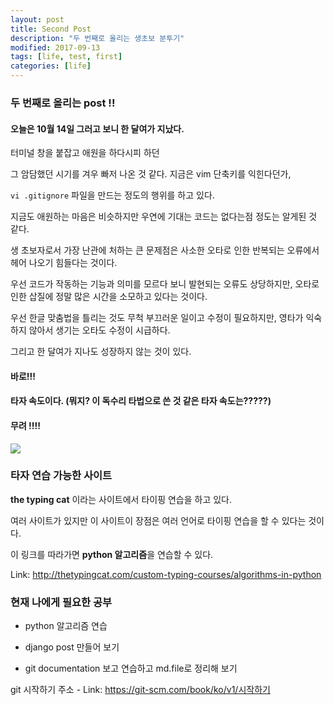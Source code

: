 ```yaml
---
layout: post
title: Second Post
description: "두 번째로 올리는 생초보 분투기"
modified: 2017-09-13
tags: [life, test, first]
categories: [life]
---
```



### 두 번째로 올리는 post !! 

#### 오늘은 10월 14일 그러고 보니 한 달여가 지났다.
 
터미널 창을 붙잡고 애원을 하다시피 하던 

그 암담했던 시기를 겨우 빠저 나온 것 같다. 지금은 vim 단축키를 익힌다던가, 

`vi .gitignore` 파일을 만드는 정도의 행위를 하고 있다. 
  

지금도 애원하는 마음은 비슷하지만 우연에 기대는 코드는 없다는점 정도는 알게된 것 같다. 

생 초보자로서 가장 난관에 처하는 큰 문제점은 사소한 오타로 인한 반복되는 오류에서 헤어 나오기 힘들다는 것이다. 

우선 코드가 작동하는 기능과 의미를 모르다 보니 발현되는 오류도 상당하지만, 오타로 인한 삽질에 정말 많은 시간을 소모하고 있다는 것이다.

우선 한글 맞춤법을 틀리는 것도 무척 부끄러운 일이고 수정이 필요하지만, 영타가 익숙하지 않아서 생기는 오타도 수정이 시급하다.



그리고 한 달여가 지나도 성장하지 않는 것이 있다. 



#### 바로!!! 

#### 타자 속도이다. (뭐지? 이 독수리 타법으로 쓴 것 같은 타자 속도는?????) 

#### 무려 !!!!

![](../images/typing_site.png)


### 타자 연습 가능한 사이트 

**the typing cat** 이라는 사이트에서 타이핑 연습을 하고 있다. 

여러 사이트가 있지만 이 사이트이 장점은 여러 언어로 타이핑 연습을 할 수 있다는 것이다. 

이 링크를 따라가면 **python 알고리즘**을 연습할 수 있다. 

Link: <http://thetypingcat.com/custom-typing-courses/algorithms-in-python>


### 현재 나에게 필요한 공부 

- python 알고리즘 연습

- django post 만들어 보기 

- git documentation 보고 연습하고 md.file로 정리해 보기 

git 시작하기 주소 - Link: <https://git-scm.com/book/ko/v1/시작하기>






